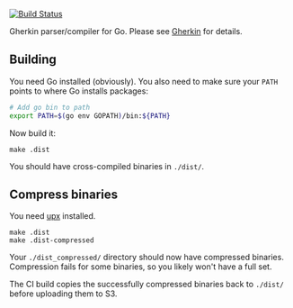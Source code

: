 [![Build Status](https://secure.travis-ci.org/cucumber/gherkin-go.svg)](http://travis-ci.org/cucumber/gherkin-go)

Gherkin parser/compiler for Go. Please see [Gherkin](https://github.com/cucumber/gherkin) for details.

## Building

You need Go installed (obviously). You also need to make sure your `PATH`
points to where Go installs packages:

```bash
# Add go bin to path
export PATH=$(go env GOPATH)/bin:${PATH}
```

Now build it:

```
make .dist
```

You should have cross-compiled binaries in `./dist/`.

## Compress binaries

You need [upx](https://upx.github.io/) installed.

```
make .dist
make .dist-compressed
```

Your `./dist_compressed/` directory should now have compressed binaries.
Compression fails for some binaries, so you likely won't have a full set.

The CI build copies the successfully compressed binaries back to `./dist/`
before uploading them to S3.


